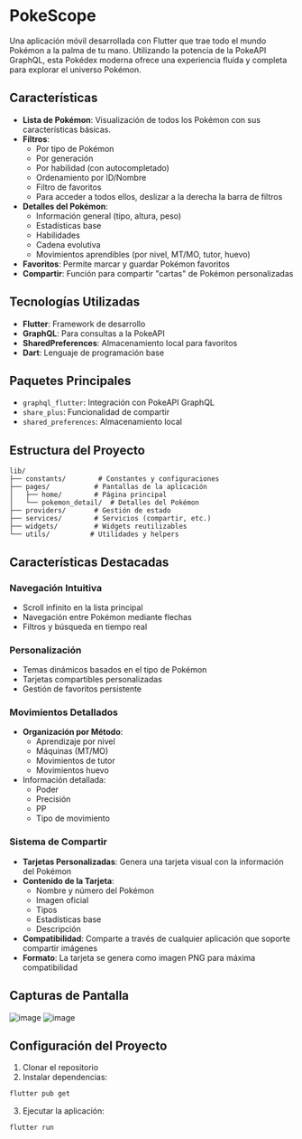 # PokeScope

Una aplicación móvil desarrollada con Flutter que trae todo el mundo Pokémon a la palma de tu mano. Utilizando la potencia de la PokeAPI GraphQL, esta Pokédex moderna ofrece una experiencia fluida y completa para explorar el universo Pokémon.

## Características

- **Lista de Pokémon**: Visualización de todos los Pokémon con sus características básicas.
- **Filtros**: 
  - Por tipo de Pokémon
  - Por generación
  - Por habilidad (con autocompletado)
  - Ordenamiento por ID/Nombre
  - Filtro de favoritos
  - Para acceder a todos ellos, deslizar a la derecha la barra de filtros
- **Detalles del Pokémon**:
  - Información general (tipo, altura, peso)
  - Estadísticas base
  - Habilidades
  - Cadena evolutiva
  - Movimientos aprendibles (por nivel, MT/MO, tutor, huevo)
- **Favoritos**: Permite marcar y guardar Pokémon favoritos
- **Compartir**: Función para compartir "cartas" de Pokémon personalizadas

## Tecnologías Utilizadas

- **Flutter**: Framework de desarrollo
- **GraphQL**: Para consultas a la PokeAPI
- **SharedPreferences**: Almacenamiento local para favoritos
- **Dart**: Lenguaje de programación base

## Paquetes Principales

- `graphql_flutter`: Integración con PokeAPI GraphQL
- `share_plus`: Funcionalidad de compartir
- `shared_preferences`: Almacenamiento local

## Estructura del Proyecto

```
lib/
├── constants/        # Constantes y configuraciones
├── pages/           # Pantallas de la aplicación
│   ├── home/        # Página principal
│   └── pokemon_detail/  # Detalles del Pokémon
├── providers/       # Gestión de estado
├── services/        # Servicios (compartir, etc.)
├── widgets/         # Widgets reutilizables
└── utils/          # Utilidades y helpers
```

## Características Destacadas

### Navegación Intuitiva
- Scroll infinito en la lista principal
- Navegación entre Pokémon mediante flechas
- Filtros y búsqueda en tiempo real

### Personalización
- Temas dinámicos basados en el tipo de Pokémon
- Tarjetas compartibles personalizadas
- Gestión de favoritos persistente

### Movimientos Detallados
- **Organización por Método**:
  - Aprendizaje por nivel
  - Máquinas (MT/MO)
  - Movimientos de tutor
  - Movimientos huevo
- Información detallada:
  - Poder
  - Precisión
  - PP
  - Tipo de movimiento

### Sistema de Compartir
- **Tarjetas Personalizadas**: Genera una tarjeta visual con la información del Pokémon
- **Contenido de la Tarjeta**:
  - Nombre y número del Pokémon
  - Imagen oficial
  - Tipos
  - Estadísticas base
  - Descripción
- **Compatibilidad**: Comparte a través de cualquier aplicación que soporte compartir imágenes
- **Formato**: La tarjeta se genera como imagen PNG para máxima compatibilidad

## Capturas de Pantalla
![image](https://github.com/user-attachments/assets/a36a8ff7-afe3-455f-a2f3-76bb61ed0ad8) ![image](https://github.com/user-attachments/assets/5a20ccef-4211-41cb-b921-7681c2f02188)

## Configuración del Proyecto

1. Clonar el repositorio
2. Instalar dependencias:
```bash
flutter pub get
```
3. Ejecutar la aplicación:
```bash
flutter run
```
